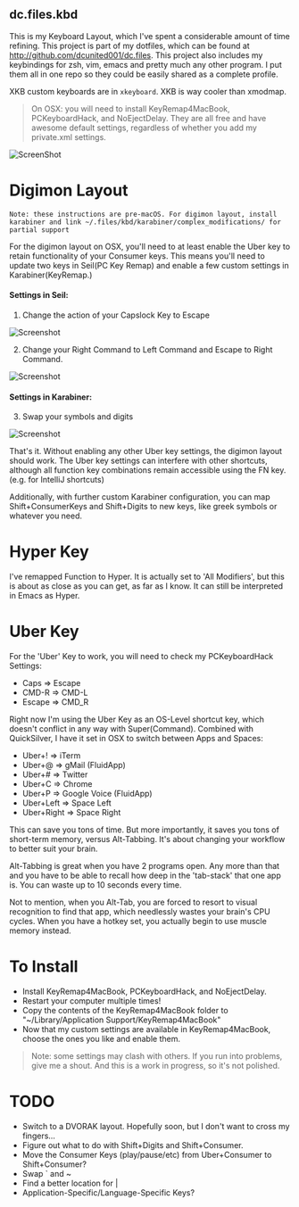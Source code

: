 dc.files.kbd
------------

This is my Keyboard Layout, which I've spent a considerable amount of time refining.
This project is part of my dotfiles, which can be found at http://github.com/dcunited001/dc.files.
This project also includes my keybindings for zsh, vim, emacs and pretty much any other program.
I put them all in one repo so they could be easily shared as a complete profile.

XKB custom keyboards are in `xkeyboard`.  XKB is way cooler than xmodmap.

> On OSX: you will need to install KeyRemap4MacBook, PCKeyboardHack, and NoEjectDelay.
> They are all free and have awesome default settings, regardless of whether you add my private.xml settings.

![ScreenShot](https://raw.github.com/dcunited001/dc.files.kbd/master/dc-keyboard.jpg)

Digimon Layout
=========

```
Note: these instructions are pre-macOS. For digimon layout, install
karabiner and link ~/.files/kbd/karabiner/complex_modifications/ for
partial support
```

For the digimon layout on OSX, you'll need to at least enable the Uber key to
retain functionality of your Consumer keys.  This means you'll need to
update two keys in Seil(PC Key Remap) and enable a few custom settings
in Karabiner(KeyRemap.)

#### Settings in Seil:

1) Change the action of your Capslock Key to Escape

![Screenshot](https://raw.github.com/dcunited001/dc.files.kbd/master/seil_settings1.png)

2) Change your Right Command to Left Command and Escape to Right
Command.

![Screenshot](https://raw.github.com/dcunited001/dc.files.kbd/master/seil_settings2.png)

#### Settings in Karabiner:

3) Swap your symbols and digits

![Screenshot](https://raw.github.com/dcunited001/dc.files.kbd/master/karabiner_settings.png)

That's it.  Without enabling any other Uber key settings, the digimon
layout should work.  The Uber key settings can interfere with other
shortcuts, although all function key combinations remain accessible
using the FN key. (e.g. for IntelliJ shortcuts)

Additionally, with further custom Karabiner configuration, you can map
Shift+ConsumerKeys and Shift+Digits to new keys, like greek symbols or
whatever you need.

Hyper Key
=========

I've remapped Function to Hyper.  It is actually set to 'All Modifiers', but this
is about as close as you can get, as far as I know.  It can still be interpreted in
Emacs as Hyper.

Uber Key
========

For the 'Uber' Key to work, you will need to check my PCKeyboardHack Settings:

- Caps => Escape
- CMD-R => CMD-L
- Escape => CMD_R

Right now I'm using the Uber Key as an OS-Level shortcut key, which doesn't conflict in any way with Super(Command).  Combined with QuickSilver, I have it set in OSX to switch between Apps and Spaces:

- Uber+! => iTerm
- Uber+@ => gMail (FluidApp)
- Uber+# => Twitter
- Uber+C => Chrome
- Uber+P => Google Voice (FluidApp)
- Uber+Left => Space Left
- Uber+Right => Space Right

This can save you tons of time.  But more importantly, it saves you tons of short-term memory, versus Alt-Tabbing.  It's about changing your workflow to better suit your brain.

Alt-Tabbing is great when you have 2 programs open.  Any more than that and you have to be able to recall how deep in the 'tab-stack' that one app is.  You can waste up to 10 seconds every time.

Not to mention, when you Alt-Tab, you are forced to resort to visual recognition to find that app, which needlessly wastes your brain's CPU cycles.  When you have a hotkey set, you actually begin to use muscle memory instead.

To Install
==========

- Install KeyRemap4MacBook, PCKeyboardHack, and NoEjectDelay.
- Restart your computer multiple times!
- Copy the contents of the KeyRemap4MacBook folder to "~/Library/Application Support/KeyRemap4MacBook"
- Now that my custom settings are available in KeyRemap4MacBook, choose the ones you like and enable them.

> Note: some settings may clash with others.  If you run into problems, give me a shout.  And this is a work in progress, so it's not polished.

TODO
======

- Switch to a DVORAK layout.  Hopefully soon, but I don't want to cross my fingers...
- Figure out what to do with Shift+Digits and Shift+Consumer.
- Move the Consumer Keys (play/pause/etc) from Uber+Consumer to Shift+Consumer?
- Swap ` and ~
- Find a better location for |
- Application-Specific/Language-Specific Keys?
